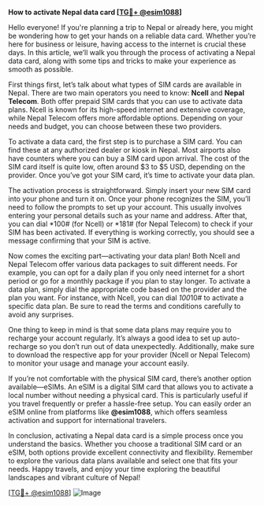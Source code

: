 **How to activate Nepal data card [[TG💪+ @esim1088](https://t.me/s/esim1088)]**

Hello everyone! If you're planning a trip to Nepal or already here, you might be wondering how to get your hands on a reliable data card. Whether you’re here for business or leisure, having access to the internet is crucial these days. In this article, we’ll walk you through the process of activating a Nepal data card, along with some tips and tricks to make your experience as smooth as possible.

First things first, let’s talk about what types of SIM cards are available in Nepal. There are two main operators you need to know: **Ncell** and **Nepal Telecom**. Both offer prepaid SIM cards that you can use to activate data plans. Ncell is known for its high-speed internet and extensive coverage, while Nepal Telecom offers more affordable options. Depending on your needs and budget, you can choose between these two providers.

To activate a data card, the first step is to purchase a SIM card. You can find these at any authorized dealer or kiosk in Nepal. Most airports also have counters where you can buy a SIM card upon arrival. The cost of the SIM card itself is quite low, often around $3 to $5 USD, depending on the provider. Once you’ve got your SIM card, it’s time to activate your data plan.

The activation process is straightforward. Simply insert your new SIM card into your phone and turn it on. Once your phone recognizes the SIM, you’ll need to follow the prompts to set up your account. This usually involves entering your personal details such as your name and address. After that, you can dial *100# (for Ncell) or *181# (for Nepal Telecom) to check if your SIM has been activated. If everything is working correctly, you should see a message confirming that your SIM is active.

Now comes the exciting part—activating your data plan! Both Ncell and Nepal Telecom offer various data packages to suit different needs. For example, you can opt for a daily plan if you only need internet for a short period or go for a monthly package if you plan to stay longer. To activate a data plan, simply dial the appropriate code based on the provider and the plan you want. For instance, with Ncell, you can dial *100*10# to activate a specific data plan. Be sure to read the terms and conditions carefully to avoid any surprises.

One thing to keep in mind is that some data plans may require you to recharge your account regularly. It’s always a good idea to set up auto-recharge so you don’t run out of data unexpectedly. Additionally, make sure to download the respective app for your provider (Ncell or Nepal Telecom) to monitor your usage and manage your account easily.

If you’re not comfortable with the physical SIM card, there’s another option available—eSIMs. An eSIM is a digital SIM card that allows you to activate a local number without needing a physical card. This is particularly useful if you travel frequently or prefer a hassle-free setup. You can easily order an eSIM online from platforms like **@esim1088**, which offers seamless activation and support for international travelers.

In conclusion, activating a Nepal data card is a simple process once you understand the basics. Whether you choose a traditional SIM card or an eSIM, both options provide excellent connectivity and flexibility. Remember to explore the various data plans available and select one that fits your needs. Happy travels, and enjoy your time exploring the beautiful landscapes and vibrant culture of Nepal!

[[TG💪+ @esim1088](https://t.me/s/esim1088)] 
![Image](https://i.postimg.cc/Y0z9fWf4/image.png)